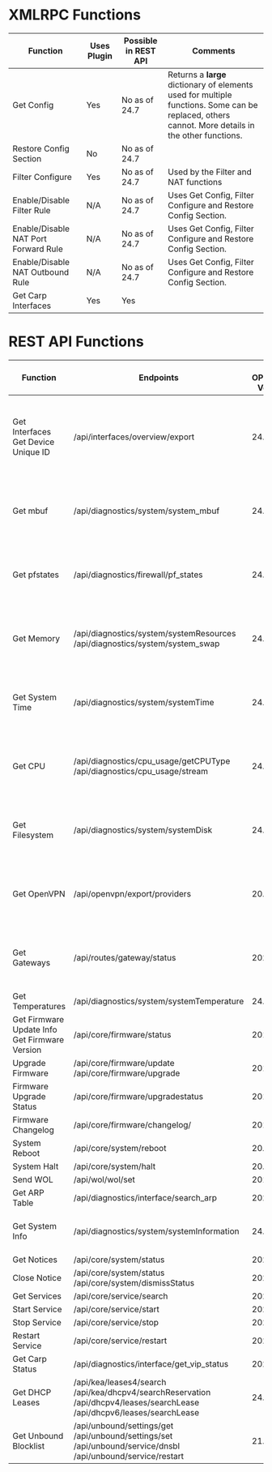 # XMLRPC Functions

| Function | Uses Plugin | Possible in REST API | Comments |
| ----- | ----- | ----- | ----- |
| Get Config | Yes | No as of 24.7 | Returns a __large__ dictionary of elements used for multiple functions. Some can be replaced, others cannot. More details in the other functions. |
| Restore Config Section | No | No as of 24.7 | |
| Filter Configure | Yes | No as of 24.7 | Used by the Filter and NAT functions |
| Enable/Disable Filter Rule | N/A | No as of 24.7 | Uses Get Config, Filter Configure and Restore Config Section. |
| Enable/Disable NAT Port Forward Rule | N/A | No as of 24.7 | Uses Get Config, Filter Configure and Restore Config Section. |
| Enable/Disable NAT Outbound Rule | N/A | No as of 24.7 | Uses Get Config, Filter Configure and Restore Config Section. |
| Get Carp Interfaces | Yes | Yes | |

# REST API Functions

| Function | Endpoints | Min OPNsense Version | Comments |
| ----- | ----- | ----- | ----- |
| Get Interfaces<br>Get Device Unique ID | /api/interfaces/overview/export | 24.1 | Get Interfaces is part of Telemetry: Uses legacy function if <24.7 |
| Get mbuf | /api/diagnostics/system/system_mbuf | 24.7 | Part of Telemetry: Uses legacy function if <24.7 |
| Get pfstates | /api/diagnostics/firewall/pf_states | 24.7 | Part of Telemetry: Uses legacy function if <24.7 |
| Get Memory | /api/diagnostics/system/systemResources<br>/api/diagnostics/system/system_swap | 24.7 | Part of Telemetry: Uses legacy function if <24.7 |
| Get System Time | /api/diagnostics/system/systemTime | 24.7 | Part of Telemetry: Uses legacy function if <24.7 |
| Get CPU | /api/diagnostics/cpu_usage/getCPUType<br>/api/diagnostics/cpu_usage/stream | 24.7 | Part of Telemetry: Uses legacy function if <24.7 |
| Get Filesystem | /api/diagnostics/system/systemDisk | 24.7 | Part of Telemetry: Uses legacy function if <24.7 |
| Get OpenVPN | /api/openvpn/export/providers | 20.1 | Part of Telemetry: Uses legacy function if <24.7 |
| Get Gateways | /api/routes/gateway/status | 2021 | Part of Telemetry: Uses legacy function if <24.7 |
| Get Temperatures | /api/diagnostics/system/systemTemperature | 24.7 | Part of Telemetry |
| Get Firmware Update Info<br>Get Firmware Version | /api/core/firmware/status | 2018 | |
| Upgrade Firmware | /api/core/firmware/update<br>/api/core/firmware/upgrade | 2018 | |
| Firmware Upgrade Status | /api/core/firmware/upgradestatus | 2018 | |
| Firmware Changelog | /api/core/firmware/changelog/ | 2018 | |
| System Reboot | /api/core/system/reboot | 20.1 | |
| System Halt | /api/core/system/halt | 20.1 | |
| Send WOL | /api/wol/wol/set | 2018 | |
| Get ARP Table | /api/diagnostics/interface/search_arp | 2022 | |
| Get System Info | /api/diagnostics/system/systemInformation | 24.7 | Uses legacy function if <24.7 |
| Get Notices | /api/core/system/status | 2022 | |
| Close Notice | /api/core/system/status<br>/api/core/system/dismissStatus | 2022 | |
| Get Services | /api/core/service/search | 2023 | |
| Start Service | /api/core/service/start | 2023 | |
| Stop Service | /api/core/service/stop | 2023 | |
| Restart Service | /api/core/service/restart | 2023 | |
| Get Carp Status | /api/diagnostics/interface/get_vip_status | 2022 | |
| Get DHCP Leases | /api/kea/leases4/search<br>/api/kea/dhcpv4/searchReservation<br>/api/dhcpv4/leases/searchLease<br>/api/dhcpv6/leases/searchLease | 24.1 | |
| Get Unbound Blocklist | /api/unbound/settings/get<br>/api/unbound/settings/set<br>/api/unbound/service/dnsbl<br>/api/unbound/service/restart | 21.7 | |
